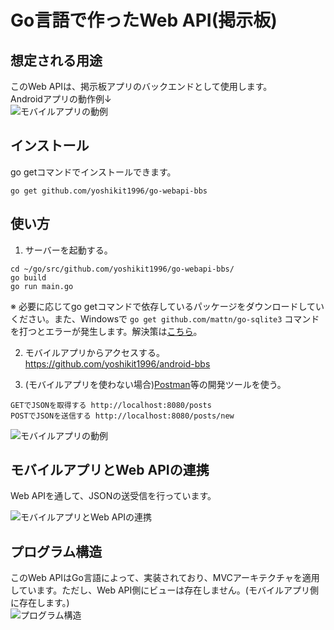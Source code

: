# Go言語で作ったWeb API(掲示板)

## 想定される用途
このWeb APIは、掲示板アプリのバックエンドとして使用します。  
Androidアプリの動作例↓  
![モバイルアプリの動例](https://i.imgur.com/XNlIJj7.gif)

## インストール
go getコマンドでインストールできます。

`go get github.com/yoshikit1996/go-webapi-bbs`

## 使い方
1. サーバーを起動する。
```
cd ~/go/src/github.com/yoshikit1996/go-webapi-bbs/
go build
go run main.go
```  
※ 必要に応じてgo getコマンドで依存しているパッケージをダウンロードしていください。また、Windowsで
`go get github.com/mattn/go-sqlite3`
コマンドを打つとエラーが発生します。解決策は[こちら](https://github.com/mattn/go-sqlite3/issues/214)。

2. モバイルアプリからアクセスする。
https://github.com/yoshikit1996/android-bbs  

3. (モバイルアプリを使わない場合)[Postman](https://www.getpostman.com/)等の開発ツールを使う。  
```
GETでJSONを取得する http://localhost:8080/posts
POSTでJSONを送信する http://localhost:8080/posts/new
```  
![モバイルアプリの動例](https://i.imgur.com/YoaqzVz.png)

## モバイルアプリとWeb APIの連携
Web APIを通して、JSONの送受信を行っています。

![モバイルアプリとWeb APIの連携](https://i.imgur.com/OV41odz.jpg)

## プログラム構造
このWeb APIはGo言語によって、実装されており、MVCアーキテクチャを適用しています。ただし、Web API側にビューは存在しません。(モバイルアプリ側に存在します。)  
![プログラム構造](https://i.imgur.com/upAaCGN.jpg)
